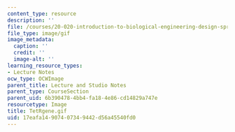 ```yaml
---
content_type: resource
description: ''
file: /courses/20-020-introduction-to-biological-engineering-design-spring-2009/17eafa14907407349442d56a45540fd0_TetRgene.gif
file_type: image/gif
image_metadata:
  caption: ''
  credit: ''
  image-alt: ''
learning_resource_types:
- Lecture Notes
ocw_type: OCWImage
parent_title: Lecture and Studio Notes
parent_type: CourseSection
parent_uid: 6b390478-4bb4-fa18-4e86-cd14829a747e
resourcetype: Image
title: TetRgene.gif
uid: 17eafa14-9074-0734-9442-d56a45540fd0
---
```


